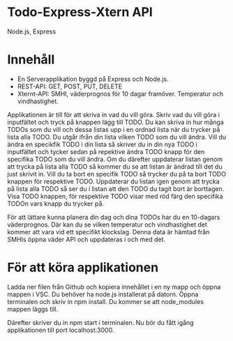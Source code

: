 # Todo-Express-Xtern API
Node.js, Express

# Innehåll
* En Serverapplikation byggd på Express och Node.js.
* REST-API: GET, POST, PUT, DELETE
* Xternt-API: SMHI, väderprognos för 10 dagar framöver. Temperatur och vindhastighet.

Applikationen är till för att skriva in vad du vill göra.
Skriv vad du vill göra i inputfältet och tryck på knappen lägg till TODO.
Du kan skriva in hur många TODOs som du vill och dessa listas upp i en ordnad lista när du trycker på lista alla TODO.
Du utgår ifrån din lista vilken TODO som du vill ändra.
Vill du ändra en specikfik TODO i din lista så skriver du in din nya TODO i inputfältet och tycker sedan på repektive ändra TODO knapp för den specifika TODO som du vill ändra.
Om du därefter uppdaterar listan genom att trycka på lista alla TODO så kommer du se att listan är ändrad till det du just skrivit in.
Vill du ta bort en specifik TODO så trycker du på ta bort TODO knappen för respektive TODO.
Uppdaterar du listan igen genom att trycka på lista alla TODO så ser du i listan att den TODO du tagit bort är borttagen.
Visa TODO knappen, för respektive TODO visar med röd färg den specifika TODOn vars knapp du trycker på.

För att lättare kunna planera din dag och dina TODOs har du en 10-dagars väderprognos.
Där kan du se vilken temperatur och vindhastighet det kommer att vara vid ett specifikt klockslag.
Denna data är hämtad från SMHIs öppna väder API och uppdateras i och med det.

# För att köra applikationen
Ladda ner filen från Github och kopiera innehållet i en ny mapp och öppna mappen i VSC. Du behöver ha node.js installerat på datorn. Öppna terminalen och skriv in npm install. Du kommer se att node_modules mappen läggs till.

Därefter skriver du in npm start i terminalen. Nu bör du fått igång applikationen till port localhost:3000.

